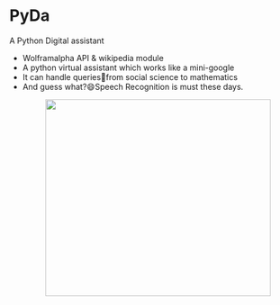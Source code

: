 # PyDa
A Python Digital assistant
<html>
<head>
</head>
<body>
<ul>
<li> Wolframalpha API & wikipedia module</li>
<li> A python virtual assistant which works like a mini-google</li>
<li> It can handle queries💬from social science to mathematics</li>
<li> And guess what?😄Speech Recognition is must these days.</li>
<p align="center"><img src="https://github.com/aditisneh/PyDa/blob/master/demo.gif" width="400px" height="350px"></p>

